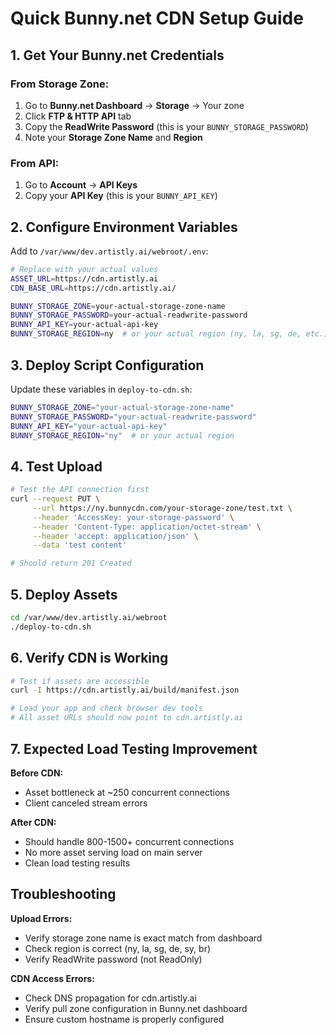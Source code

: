 # Quick Bunny.net CDN Setup Guide

## 1. Get Your Bunny.net Credentials

### From Storage Zone:

1. Go to **Bunny.net Dashboard** → **Storage** → Your zone
2. Click **FTP & HTTP API** tab
3. Copy the **ReadWrite Password** (this is your `BUNNY_STORAGE_PASSWORD`)
4. Note your **Storage Zone Name** and **Region**

### From API:

1. Go to **Account** → **API Keys**
2. Copy your **API Key** (this is your `BUNNY_API_KEY`)

## 2. Configure Environment Variables

Add to `/var/www/dev.artistly.ai/webroot/.env`:

```bash
# Replace with your actual values
ASSET_URL=https://cdn.artistly.ai
CDN_BASE_URL=https://cdn.artistly.ai/

BUNNY_STORAGE_ZONE=your-actual-storage-zone-name
BUNNY_STORAGE_PASSWORD=your-actual-readwrite-password
BUNNY_API_KEY=your-actual-api-key
BUNNY_STORAGE_REGION=ny  # or your actual region (ny, la, sg, de, etc.)
```

## 3. Deploy Script Configuration

Update these variables in `deploy-to-cdn.sh`:

```bash
BUNNY_STORAGE_ZONE="your-actual-storage-zone-name"
BUNNY_STORAGE_PASSWORD="your-actual-readwrite-password"
BUNNY_API_KEY="your-actual-api-key"
BUNNY_STORAGE_REGION="ny"  # or your actual region
```

## 4. Test Upload

```bash
# Test the API connection first
curl --request PUT \
     --url https://ny.bunnycdn.com/your-storage-zone/test.txt \
     --header 'AccessKey: your-storage-password' \
     --header 'Content-Type: application/octet-stream' \
     --header 'accept: application/json' \
     --data 'test content'

# Should return 201 Created
```

## 5. Deploy Assets

```bash
cd /var/www/dev.artistly.ai/webroot
./deploy-to-cdn.sh
```

## 6. Verify CDN is Working

```bash
# Test if assets are accessible
curl -I https://cdn.artistly.ai/build/manifest.json

# Load your app and check browser dev tools
# All asset URLs should now point to cdn.artistly.ai
```

## 7. Expected Load Testing Improvement

**Before CDN:**

- Asset bottleneck at ~250 concurrent connections
- Client canceled stream errors

**After CDN:**

- Should handle 800-1500+ concurrent connections
- No more asset serving load on main server
- Clean load testing results

## Troubleshooting

**Upload Errors:**

- Verify storage zone name is exact match from dashboard
- Check region is correct (ny, la, sg, de, sy, br)
- Verify ReadWrite password (not ReadOnly)

**CDN Access Errors:**

- Check DNS propagation for cdn.artistly.ai
- Verify pull zone configuration in Bunny.net dashboard
- Ensure custom hostname is properly configured
